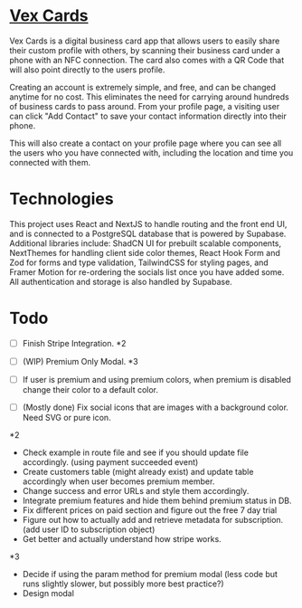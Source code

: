 # [Vex Cards](https://vex.cards)

Vex Cards is a digital business card app that allows users to easily share their custom profile with others, by scanning their business card under a phone with an NFC connection. The card also comes with a QR Code that will also point directly to the users profile.

Creating an account is extremely simple, and free, and can be changed anytime for no cost. This eliminates the need for carrying around hundreds of business cards to pass around. From your profile page, a visiting user can click "Add Contact" to save your contact information directly into their phone.

This will also create a contact on your profile page where you can see all the users who you have connected with, including the location and time you connected with them.

# Technologies

This project uses React and NextJS to handle routing and the front end UI, and is connected to a PostgreSQL database that is powered by Supabase. Additional libraries include: ShadCN UI for prebuilt scalable components, NextThemes for handling client side color themes, React Hook Form and Zod for forms and type validation, TailwindCSS for styling pages, and Framer Motion for re-ordering the socials list once you have added some. All authentication and storage is also handled by Supabase.

# Todo

- [ ] Finish Stripe Integration. *2
- [ ] (WIP) Premium Only Modal. *3
- [ ] If user is premium and using premium colors, when premium is disabled change their color to a default color.
- [ ] (Mostly done) Fix social icons that are images with a background color. Need SVG or pure icon.



*2
- Check example in route file and see if you should update file accordingly. (using payment succeeded event)
- Create customers table (might already exist) and update table accordingly when user becomes premium member.
- Change success and error URLs and style them accordingly.
- Integrate premium features and hide them behind premium status in DB.
- Fix different prices on paid section and figure out the free 7 day trial
- Figure out how to actually add and retrieve metadata for subscription. (add user ID to subscription object)
- Get better and actually understand how stripe works. 

*3
- Decide if using the param method for premium modal (less code but runs slightly slower, but possibly more best practice?)
- Design modal

